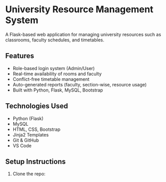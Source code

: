 # University Resource Management System

A Flask-based web application for managing university resources such as classrooms, faculty schedules, and timetables.

## Features
- Role-based login system (Admin/User)
- Real-time availability of rooms and faculty
- Conflict-free timetable management
- Auto-generated reports (faculty, section-wise, resource usage)
- Built with Python, Flask, MySQL, Bootstrap

## Technologies Used
- Python (Flask)
- MySQL
- HTML, CSS, Bootstrap
- Jinja2 Templates
- Git & GitHub
- VS Code

## Setup Instructions
1. Clone the repo:
